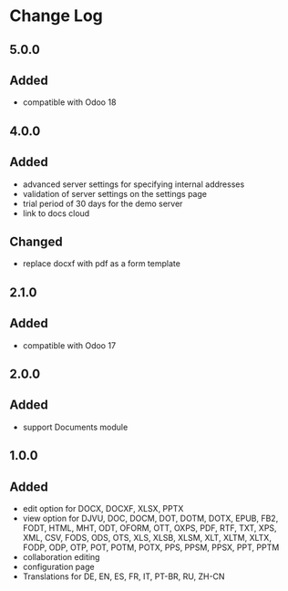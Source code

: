 # Change Log

## 5.0.0
## Added
- compatible with Odoo 18

## 4.0.0
## Added
- advanced server settings for specifying internal addresses
- validation of server settings on the settings page
- trial period of 30 days for the demo server
- link to docs cloud

## Changed
- replace docxf with pdf as a form template

## 2.1.0
## Added
- compatible with Odoo 17

## 2.0.0
## Added
- support Documents module

## 1.0.0
## Added
- edit option for DOCX, DOCXF, XLSX, PPTX
- view option for DJVU, DOC, DOCM, DOT, DOTM, DOTX, EPUB, FB2, FODT, HTML, MHT, ODT, OFORM, OTT, OXPS, PDF, RTF, TXT, XPS, XML, CSV, FODS, ODS, OTS, XLS, XLSB, XLSM, XLT, XLTM, XLTX, FODP, ODP, OTP, POT, POTM, POTX, PPS, PPSM, PPSX, PPT, PPTM
- collaboration editing
- configuration page
- Translations for DE, EN, ES, FR, IT, PT-BR, RU, ZH-CN
